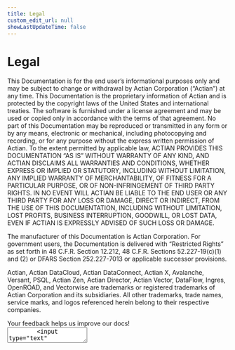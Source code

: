 ```yaml
---
title: Legal
custom_edit_url: null
showLastUpdateTime: false
---
```

# Legal

This Documentation is for the end user’s informational purposes only and may be subject to change or withdrawal by Actian Corporation (“Actian”) at any time. This Documentation is the proprietary information of Actian and is protected by the copyright laws of the United States and international treaties. The software is furnished under a license agreement and may be used or copied only in accordance with the terms of that agreement. No part of this Documentation may be reproduced or transmitted in any form or by any means, electronic or mechanical, including photocopying and recording, or for any purpose without the express written permission of Actian. To the extent permitted by applicable law, ACTIAN PROVIDES THIS DOCUMENTATION “AS IS” WITHOUT WARRANTY OF ANY KIND, AND ACTIAN DISCLAIMS ALL WARRANTIES AND CONDITIONS, WHETHER EXPRESS OR IMPLIED OR STATUTORY, INCLUDING WITHOUT LIMITATION, ANY IMPLIED WARRANTY OF MERCHANTABILITY, OF FITNESS FOR A PARTICULAR PURPOSE, OR OF NON-INFRINGEMENT OF THIRD PARTY RIGHTS. IN NO EVENT WILL ACTIAN BE LIABLE TO THE END USER OR ANY THIRD PARTY FOR ANY LOSS OR DAMAGE, DIRECT OR INDIRECT, FROM THE USE OF THIS DOCUMENTATION, INCLUDING WITHOUT LIMITATION, LOST PROFITS, BUSINESS INTERRUPTION, GOODWILL, OR LOST DATA, EVEN IF ACTIAN IS EXPRESSLY ADVISED OF SUCH LOSS OR DAMAGE.

The manufacturer of this Documentation is Actian Corporation.
For government users, the Documentation is delivered with “Restricted Rights” as set forth in 48 C.F.R. Section 12.212, 48 C.F.R. Sections 52.227-19(c)(1) and (2) or DFARS Section 252.227-7013 or applicable successor provisions.

Actian, Actian DataCloud, Actian DataConnect, Actian X, Avalanche, Versant, PSQL, Actian Zen, Actian Director, Actian Vector, DataFlow, Ingres, OpenROAD, and Vectorwise are trademarks or registered trademarks of Actian Corporation and its subsidiaries. All other trademarks, trade names, service marks, and logos referenced herein belong to their respective companies.

<div className="hidden">
    <form data-netlify="true" name="feedback" method="post">
    <input type="hidden" name="form-name" value="feedback" />            
    <div>
        <div>
        <label>Your feedback helps us improve our docs!</label><br />
        <textarea type="text" name="message" />
        <input type="text" name="pageURL"/>
        <input type="submit" />
        </div>
    </div>
    </form>
</div>
